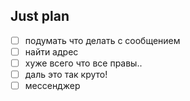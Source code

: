 ## Just plan
- [ ] подумать что делать с сообщением
- [ ] найти адрес
- [ ] хуже всего что все правы.. 
- [ ] даль это так круто! 
- [ ] мессенджер
